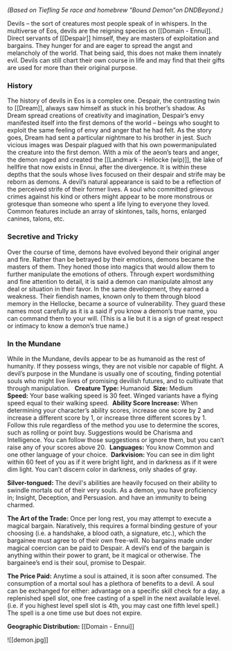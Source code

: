 _(Based on Tiefling 5e race and homebrew "Bound Demon"on DNDBeyond.)_ 

Devils – the sort of creatures most people speak of in whispers. In the multiverse of Eos, devils are the reigning species on [[Domain - Ennui]]. Direct servants of [[Despair]] himself, they are masters of exploitation and bargains. They hunger for and are eager to spread the angst and melancholy of the world. That being said, this does not make them innately evil. Devils can still chart their own course in life and may find that their gifts are used for more than their original purpose. 

### History

The history of devils in Eos is a complex one. Despair, the contrasting twin to [[Dream]], always saw himself as stuck in his brother’s shadow. As Dream spread creations of creativity and imagination, Despair’s envy manifested itself into the first demons of the world – beings who sought to exploit the same feeling of envy and anger that he had felt. As the story goes, Dream had sent a particular nightmare to his brother in jest. Such vicious images was Despair plagued with that his own powermanipulated the creature into the first demon. With a mix of the aeon’s tears and anger, the demon raged and created the [[Landmark - Hellocke (wip)]], the lake of hellfire that now exists in Ennui, after the divergence. It is within these depths that the souls whose lives focused on their despair and strife may be reborn as demons. A devil’s natural appearance is said to be a reflection of the perceived strife of their former lives. A soul who committed grievous crimes against his kind or others might appear to be more monstrous or grotesque than someone who spent a life lying to everyone they loved. Common features include an array of skintones, tails, horns, enlarged canines, talons, etc. 

### Secretive and Tricky

Over the course of time, demons have evolved beyond their original anger and fire. Rather than be betrayed by their emotions, demons became the masters of them. They honed those into magics that would allow them to further manipulate the emotions of others. Through expert wordsmithing and fine attention to detail, it is said a demon can manipulate almost any deal or situation in their favor. In the same development, they earned a weakness. Their fiendish names, known only to them through blood memory in the Hellocke, became a source of vulnerability. They guard these names most carefully as it is a said if you know a demon’s true name, you can command them to your will. (This is a lie but it is a sign of great respect or intimacy to know a demon’s true name.) 

### In the Mundane

While in the Mundane, devils appear to be as humanoid as the rest of humanity. If they possess wings, they are not visible nor capable of flight. A devil’s purpose in the Mundane is usually one of scouting, finding potential souls who might live lives of promising devilish futures, and to cultivate that through manipulation.
 
**Creature Type:** Humanoid 
**Size:** Medium 
**Speed:** Your base walking speed is 30 feet. Winged variants have a flying speed equal to their walking speed. 
**Ability Score Increase:** When determining your character’s ability scores, increase one score by 2 and increase a different score by 1, or increase three different scores by 1. Follow this rule regardless of the method you use to determine the scores, such as rolling or point buy. Suggestions would be Charisma and Intelligence. You can follow those suggestions or ignore them, but you can’t raise any of your scores above 20. 
**Languages:** You know Common and one other language of your choice. 
**Darkvision:** You can see in dim light within 60 feet of you as if it were bright light, and in darkness as if it were dim light. You can’t discern color in darkness, only shades of gray. 

**Silver-tongued:** The devil's abilities are heavily focused on their ability to swindle mortals out of their very souls. As a demon, you have proficiency in; Insight, Deception, and Persuasion. and have an immunity to being charmed. 

**The Art of the Trade:** Once per long rest, you may attempt to execute a magical bargain. Naratively, this requires a formal binding gesture of your choosing (i.e. a handshake, a blood oath, a signature, etc.), which the bargainee must agree to of their own free-will. No bargains made under magical coercion can be paid to Despair. A devil’s end of the bargain is anything within their power to grant, be it magical or otherwise. The bargainee’s end is their soul, promise to Despair. 

**The Price Paid:** Anytime a soul is attained, it is soon after consumed. The consumption of a mortal soul has a plethora of benefits to a devil. A soul can be exchanged for either: advantage on a specific skill check for a day, a replenished spell slot, one free casting of a spell in the next available level. (i.e. if you highest level spell slot is 4th, you may cast one fifth level spell.) The spell is a one time use but does not expire.

**Geographic Distribution:** [[Domain - Ennui]]

![[demon.jpg]]